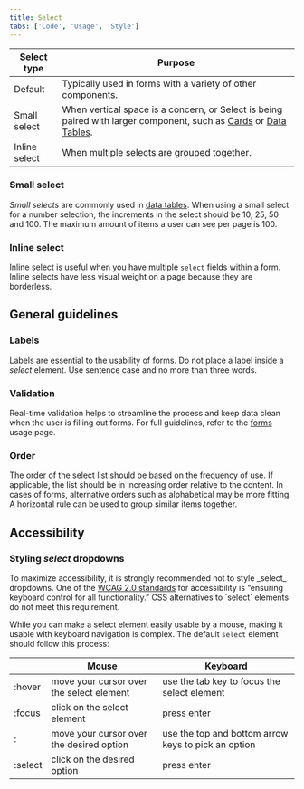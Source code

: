 ```yaml
---
title: Select
tabs: ['Code', 'Usage', 'Style']
---
```


| Select type   | Purpose                                                                                                                                                     |
| ------------- | ----------------------------------------------------------------------------------------------------------------------------------------------------------- |
| Default       | Typically used in forms with a variety of other components.                                                                                                 |
| Small select  | When vertical space is a concern, or Select is being paired with larger component, such as [Cards](/add-ons/card) or [Data Tables](/components/data-table). |
| Inline select | When multiple selects are grouped together.                                                                                                                 |

### Small select

_Small selects_ are commonly used in [data tables](/components/data-table). When using a small select for a number selection, the increments in the select should be 10, 25, 50 and 100. The maximum amount of items a user can see per page is 100.

### Inline select

Inline select is useful when you have multiple `select` fields within a form. Inline selects have less visual weight on a page because they are borderless.

## General guidelines

### Labels

Labels are essential to the usability of forms. Do not place a label inside a _select_ element. Use sentence case and no more than three words.

### Validation

Real-time validation helps to streamline the process and keep data clean when the user is filling out forms. For full guidelines, refer to the [forms](/components/form) usage page.

### Order

The order of the select list should be based on the frequency of use. If applicable, the list should be in increasing order relative to the content. In cases of forms, alternative orders such as alphabetical may be more fitting. A horizontal rule can be used to group similar items together.

## Accessibility

### Styling _select_ dropdowns

<p>To maximize accessibility, it is strongly recommended not to style _select_ dropdowns.
One of the <a href="https://www.w3.org/TR/WCAG20-TECHS/G202.html" target=blank>WCAG 2.0 standards</a> for accessibility is “ensuring keyboard control for all functionality.” CSS alternatives to `select` elements do not meet this requirement.</p>

While you can make a select element easily usable by a mouse, making it usable with keyboard navigation is complex. The default `select` element should follow this process:

|         | Mouse                                    | Keyboard                                            |
| ------- | ---------------------------------------- | --------------------------------------------------- |
| :hover  | move your cursor over the select element | use the tab key to focus the select element         |
| :focus  | click on the select element              | press enter                                         |
| :       | move your cursor over the desired option | use the top and bottom arrow keys to pick an option |
| :select | click on the desired option              | press enter                                         |
